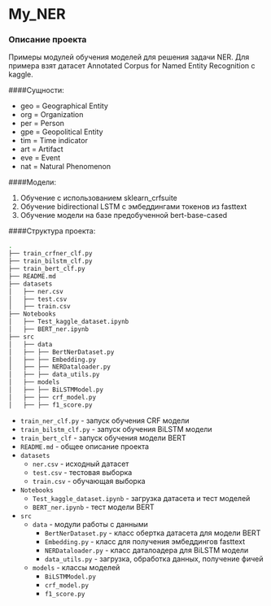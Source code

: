 # My_NER
### Описание проекта
Примеры модулей обучения моделей для решения задачи NER. Для примера взят датасет Annotated Corpus for Named Entity Recognition с kaggle. 

####Сущности:
- geo = Geographical Entity
- org = Organization
- per = Person
- gpe = Geopolitical Entity
- tim = Time indicator
- art = Artifact
- eve = Event
- nat = Natural Phenomenon

####Модели:
1. Обучение с использованием sklearn_crfsuite
2. Обучение bidirectional LSTM с эмбеддингами токенов из fasttext
3. Обучение модели на базе предобученной bert-base-cased

####Структура проекта:
```bash
.
├── train_crfner_clf.py
├── train_bilstm_clf.py
├── train_bert_clf.py
├── README.md
├── datasets
│   ├── ner.csv
│   ├── test.csv
│   ├── train.csv
├── Notebooks
│   ├── Test_kaggle_dataset.ipynb
│   ├── BERT_ner.ipynb
├── src
│   ├── data
│   ├── ├── BertNerDataset.py
│   ├── ├── Embedding.py
│   ├── ├── NERDataloader.py
│   ├── ├── data_utils.py
│   ├── models
│   ├── ├── BiLSTMModel.py
│   ├── ├── crf_model.py
│   ├── ├── f1_score.py
```
- `train_ner_clf.py` - запуск обучения CRF модели
- `train_bilstm_clf.py` - запуск обучения BiLSTM модели
- `train_bert_clf` - запуск обучения модели BERT
- `README.md` - общее описание проекта
- `datasets`
  - `ner.csv` - исходный датасет
  - `test.csv` - тестовая выборка
  - `train.csv` - обучающая выборка
- `Notebooks`
  - `Test_kaggle_dataset.ipynb` - загрузка датасета и тест моделей
  - `BERT_ner.ipynb` - тест модели BERT
- `src`
  - `data` - модули работы с данными
    - `BertNerDataset.py` - класс обертка датасета для модели BERT
    - `Embedding.py` - класс для получения эмбеддингов fasttext
    - `NERDataloader.py` - класс даталоадера для BiLSTM модели
    - `data_utils.py` - загрузка, обработка данных, получение фичей
  - `models` - классы моделей
    - `BiLSTMModel.py`
    - `crf_model.py`
    - `f1_score.py`

